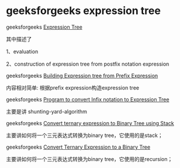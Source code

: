 # geeksforgeeks expression tree

geeksforgeeks [Expression Tree](https://www.geeksforgeeks.org/expression-tree/)

其中描述了 

1、evaluation 

2、construction of expression tree from postfix notation expression

geeksforgeeks [Building Expression tree from Prefix Expression](https://www.geeksforgeeks.org/building-expression-tree-from-prefix-expression/)

内容相对简单: 根据prefix expression构造expression tree

geeksforgeeks [Program to convert Infix notation to Expression Tree](https://www.geeksforgeeks.org/program-to-convert-infix-notation-to-expression-tree/?ref=rp)

主要是讲 shunting-yard-algorithm

geeksforgeeks [Convert ternary expression to Binary Tree using Stack](https://www.geeksforgeeks.org/convert-ternary-expression-to-binary-tree-using-stack/?ref=rp)

主要讲如何将一个三元表达式转换为binary tree，它使用的是stack；

geeksforgeeks [Convert Ternary Expression to a Binary Tree](https://www.geeksforgeeks.org/convert-ternary-expression-binary-tree/?ref=rp)

主要讲如何将一个三元表达式转换为binary tree，它使用的是recursion；

